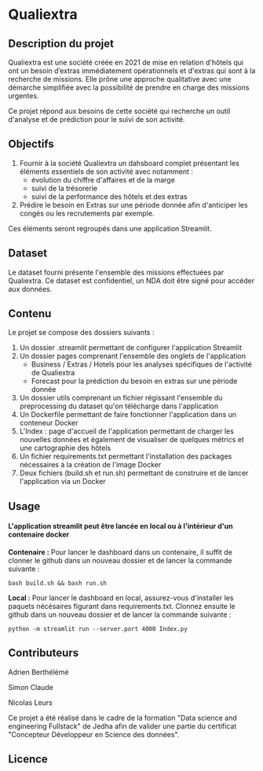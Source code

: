 # Qualiextra

## Description du projet
Qualiextra est une société créée en 2021 de mise en relation d'hôtels qui ont un besoin d’extras immédiatement opérationnels et d'extras qui sont à la recherche de missions. Elle prône une approche qualitative avec une démarche simplifiée avec la possibilité de prendre en charge des missions urgentes. 

Ce projet répond aux besoins de cette société qui recherche un outil d'analyse et de prédiction pour le suivi de son activité. 

## Objectifs
1. Fournir à la société Qualiextra un dahsboard complet présentant les éléments essentiels de son activité avec notamment :
   - évolution du chiffre d'affaires et de la marge
   - suivi de la trésorerie 
   - suivi de la performance des hôtels et des extras
2. Prédire le besoin en Extras sur une période donnée afin d'anticiper les congés ou les recrutements par exemple.

Ces éléments seront regroupés dans une application Streamlit. 


## Dataset
Le dataset fourni présente l'ensemble des missions effectuées par Qualiextra. 
Ce dataset est confidentiel, un NDA doit être signé pour accéder aux données. 

## Contenu
Le projet se compose des dossiers suivants : 
1. Un dossier .streamlit permettant de configurer l'application Streamlit
2. Un dossier pages comprenant l'ensemble des onglets de l'application
   - Business / Extras / Hotels pour les analyses spécifiques de l'activité de Qualiextra
   - Forecast pour la prédiction du besoin en extras sur une période donnée
3. Un dossier utils comprenant un fichier régissant l'ensemble du preprocessing du dataset qu'on télécharge dans l'application
4. Un Dockerfile permettant de faire fonctionner l'application dans un conteneur Docker
5. L'Index : page d'accueil de l'application permettant de charger les nouvelles données et également de visualiser de quelques métrics et une cartographie des hôtels
6. Un fichier requirements.txt permettant l'installation des packages nécessaires à la création de l'image Docker
7. Deux fichiers (build.sh et run.sh) permettant de construire et de lancer l'application via un Docker


## Usage
#### L'application streamlit peut être lancée en local ou à l'intérieur d'un contenaire docker

**Contenaire :**
Pour lancer le dashboard dans un contenaire, il suffit de clonner le github dans un nouveau dossier et de lancer la commande suivante :
```
bash build.sh && bash run.sh
```

**Local :**
Pour lancer le dashboard en local, assurez-vous d'installer les paquets nécésaires figurant dans requirements.txt.
Clonnez ensuite le github dans un nouveau dossier et de lancer la commande suivante :
```
python -m streamlit run --server.port 4000 Index.py
```

## Contributeurs

Adrien Berthélémé

Simon Claude 

Nicolas Leurs

Ce projet a été réalisé dans le cadre de la formation "Data science and engineering Fullstack" de Jedha afin de valider une partie du certificat "Concepteur Développeur en Science des données".

## Licence
